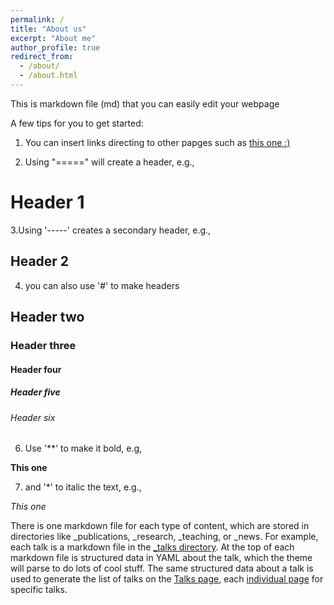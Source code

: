 ```yaml
---
permalink: /
title: "About us"
excerpt: "About me"
author_profile: true
redirect_from: 
  - /about/
  - /about.html
---
```


This is markdown file (md) that you can easily edit your webpage

A few tips for you to get started: 

1. You can insert links directing to other papges such as [this one :)](https://jiyingli.github.io) 

2. Using "=====" will create a header, e.g., 

Header 1 
====== 

3.Using '-----' creates a secondary header, e.g., 

Header 2 
------

4. you can also use '#' to make headers 

## Header two

### Header three

#### Header four

##### Header five

###### Header six


6. Use '**' to make it bold, e.g, 

**This one**



7. and '*' to italic the text, e.g., 

*This one*


There is one markdown file for each type of content, which are stored in directories like _publications, _research, _teaching, or _news. 
For example, each talk is a markdown file in the [_talks directory](https://github.com/academicpages/academicpages.github.io/tree/master/_talks). 
At the top of each markdown file is structured data in YAML about the talk, which the theme will parse to do lots of cool stuff. The same structured data about a talk is used to generate the list of talks on the [Talks page](https://academicpages.github.io/talks), each [individual page](https://academicpages.github.io/talks/2012-03-01-talk-1) for specific talks.


